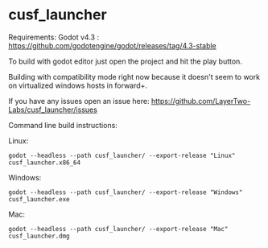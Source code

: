 # cusf_launcher

Requirements:
Godot v4.3 :
https://github.com/godotengine/godot/releases/tag/4.3-stable

To build with godot editor just open the project and hit the play button.

Building with compatibility mode right now because it doesn't seem to work on virtualized windows hosts in forward+.

If you have any issues open an issue here: 
https://github.com/LayerTwo-Labs/cusf_launcher/issues

Command line build instructions:

Linux:

`godot --headless --path cusf_launcher/ --export-release "Linux" cusf_launcher.x86_64`

Windows:

`godot --headless --path cusf_launcher/ --export-release "Windows" cusf_launcher.exe`

Mac:

`godot --headless --path cusf_launcher/ --export-release "Mac" cusf_launcher.dmg`


